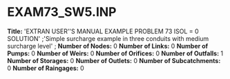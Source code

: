# EXAM73_SW5.INP
**Title:** 'EXTRAN USER''S MANUAL EXAMPLE PROBLEM 73 ISOL = 0 SOLUTION' ;'Simple surcharge example in three conduits with medium surcharge level' ;
**Number of Nodes:** 0
**Number of Links:** 0
**Number of Pumps:** 0
**Number of Weirs:** 0
**Number of Orifices:** 0
**Number of Outfalls:** 1
**Number of Storages:** 0
**Number of Outlets:** 0
**Number of Subcatchments:** 0
**Number of Raingages:** 0
